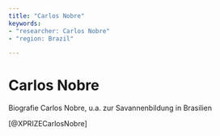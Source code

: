 ```yaml
---
title: "Carlos Nobre"
keywords:
- "researcher: Carlos Nobre"
- "region: Brazil"

---
```


# Carlos Nobre

Biografie Carlos Nobre, u.a. zur Savannenbildung in Brasilien

[@XPRIZECarlosNobre] 